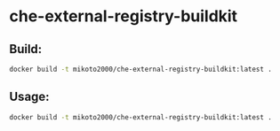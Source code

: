 # che-external-registry-buildkit

## Build:

```sh
docker build -t mikoto2000/che-external-registry-buildkit:latest .
```

## Usage:

```sh
docker build -t mikoto2000/che-external-registry-buildkit:latest .
```
